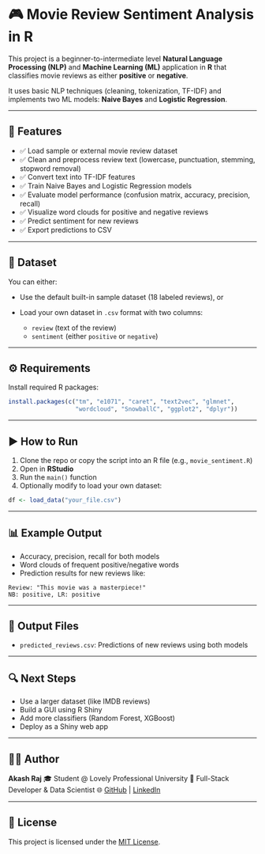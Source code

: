 # 🎮 Movie Review Sentiment Analysis in R

This project is a beginner-to-intermediate level **Natural Language Processing (NLP)** and **Machine Learning (ML)** application in **R** that classifies movie reviews as either **positive** or **negative**.

It uses basic NLP techniques (cleaning, tokenization, TF-IDF) and implements two ML models: **Naive Bayes** and **Logistic Regression**.

---

## 📌 Features

* ✅ Load sample or external movie review dataset
* ✅ Clean and preprocess review text (lowercase, punctuation, stemming, stopword removal)
* ✅ Convert text into TF-IDF features
* ✅ Train Naive Bayes and Logistic Regression models
* ✅ Evaluate model performance (confusion matrix, accuracy, precision, recall)
* ✅ Visualize word clouds for positive and negative reviews
* ✅ Predict sentiment for new reviews
* ✅ Export predictions to CSV

---

## 📁 Dataset

You can either:

* Use the default built-in sample dataset (18 labeled reviews), or
* Load your own dataset in `.csv` format with two columns:

  * `review` (text of the review)
  * `sentiment` (either `positive` or `negative`)

---

## ⚙️ Requirements

Install required R packages:

```r
install.packages(c("tm", "e1071", "caret", "text2vec", "glmnet",
                   "wordcloud", "SnowballC", "ggplot2", "dplyr"))
```

---

## ▶️ How to Run

1. Clone the repo or copy the script into an R file (e.g., `movie_sentiment.R`)
2. Open in **RStudio**
3. Run the `main()` function
4. Optionally modify to load your own dataset:

```r
df <- load_data("your_file.csv")
```

---

## 📊 Example Output

* Accuracy, precision, recall for both models
* Word clouds of frequent positive/negative words
* Prediction results for new reviews like:

```
Review: "This movie was a masterpiece!"
NB: positive, LR: positive
```

---

## 📂 Output Files

* `predicted_reviews.csv`: Predictions of new reviews using both models

---

## 🔍 Next Steps

* Use a larger dataset (like IMDB reviews)
* Build a GUI using R Shiny
* Add more classifiers (Random Forest, XGBoost)
* Deploy as a Shiny web app

---

## 👨‍💼 Author

**Akash Raj**
🎓 Student @ Lovely Professional University
💼 Full-Stack Developer & Data Scientist
🌐 [GitHub](https://github.com/) | [LinkedIn](https://www.linkedin.com/)

---

## 📜 License

This project is licensed under the [MIT License](LICENSE).
